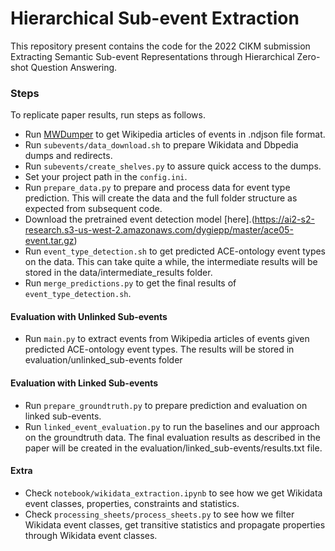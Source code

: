 # Hierarchical Sub-event Extraction

This repository present contains the code for the 2022 CIKM submission Extracting Semantic Sub-event Representations through Hierarchical Zero-shot Question Answering.

### Steps


To replicate paper results, run steps as follows.

* Run [MWDumper](https://www.mediawiki.org/wiki/Manual:MWDumper) to get Wikipedia articles of events in .ndjson file format.
* Run ```subevents/data_download.sh``` to prepare Wikidata and Dbpedia dumps and redirects.
* Run ```subevents/create_shelves.py``` to assure quick access to the dumps.  
* Set your project path in the ```config.ini```. 
* Run ```prepare_data.py``` to prepare and process data for event type prediction. This will create the data and the full folder structure as expected from subsequent code.
* Download the pretrained event detection model [here].(https://ai2-s2-research.s3-us-west-2.amazonaws.com/dygiepp/master/ace05-event.tar.gz)
* Run ```event_type_detection.sh``` to get predicted ACE-ontology event types on the data. This can take quite a while, the intermediate results will be stored in the data/intermediate_results folder. 
* Run ```merge_predictions.py``` to get the final results of ```event_type_detection.sh```.

#### Evaluation with Unlinked Sub-events
* Run ```main.py``` to extract events from Wikipedia articles of events given predicted ACE-ontology event types. The results will be stored in evaluation/unlinked_sub-events folder



#### Evaluation with Linked Sub-events
* Run ```prepare_groundtruth.py``` to prepare prediction and evaluation on linked sub-events.
* Run ```linked_event_evaluation.py``` to run the baselines and our approach on the groundtruth data. The final evaluation results as described in the paper will be created in the evaluation/linked_sub-events/results.txt file.


#### Extra
* Check ```notebook/wikidata_extraction.ipynb``` to see how we get Wikidata event classes, properties, constraints and statistics. 
* Check ```processing_sheets/process_sheets.py``` to see how we filter Wikidata event classes, get transitive statistics and propagate properties through Wikidata event classes.
